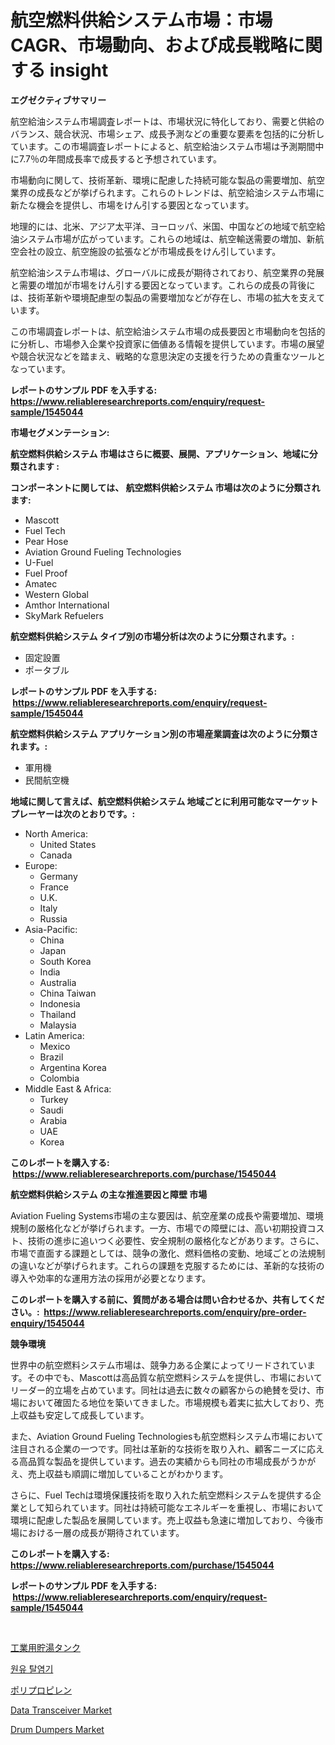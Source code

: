 <p><h1>航空燃料供給システム市場：市場CAGR、市場動向、および成長戦略に関する insight</h1></p><p><strong>エグゼクティブサマリー</strong></p>
<p><p>航空給油システム市場調査レポートは、市場状況に特化しており、需要と供給のバランス、競合状況、市場シェア、成長予測などの重要な要素を包括的に分析しています。この市場調査レポートによると、航空給油システム市場は予測期間中に7.7％の年間成長率で成長すると予想されています。</p><p>市場動向に関して、技術革新、環境に配慮した持続可能な製品の需要増加、航空業界の成長などが挙げられます。これらのトレンドは、航空給油システム市場に新たな機会を提供し、市場をけん引する要因となっています。</p><p>地理的には、北米、アジア太平洋、ヨーロッパ、米国、中国などの地域で航空給油システム市場が広がっています。これらの地域は、航空輸送需要の増加、新航空会社の設立、航空施設の拡張などが市場成長をけん引しています。</p><p>航空給油システム市場は、グローバルに成長が期待されており、航空業界の発展と需要の増加が市場をけん引する要因となっています。これらの成長の背後には、技術革新や環境配慮型の製品の需要増加などが存在し、市場の拡大を支えています。</p><p>この市場調査レポートは、航空給油システム市場の成長要因と市場動向を包括的に分析し、市場参入企業や投資家に価値ある情報を提供しています。市場の展望や競合状況などを踏まえ、戦略的な意思決定の支援を行うための貴重なツールとなっています。</p></p>
<p><strong>レポートのサンプル PDF を入手する: <a href="https://www.reliableresearchreports.com/enquiry/request-sample/1545044">https://www.reliableresearchreports.com/enquiry/request-sample/1545044</a></strong></p>
<p><strong>市場セグメンテーション:</strong></p>
<p><strong> 航空燃料供給システム 市場はさらに概要、展開、アプリケーション、地域に分類されます :</strong></p>
<p><strong>コンポーネントに関しては、 航空燃料供給システム 市場は次のように分類されます: &nbsp;</strong></p>
<p><ul><li>Mascott</li><li>Fuel Tech</li><li>Pear Hose</li><li>Aviation Ground Fueling Technologies</li><li>U-Fuel</li><li>Fuel Proof</li><li>Amatec</li><li>Western Global</li><li>Amthor International</li><li>SkyMark Refuelers</li></ul></p>
<p><strong> 航空燃料供給システム タイプ別の市場分析は次のように分類されます。:</strong></p>
<p><ul><li>固定設置</li><li>ポータブル</li></ul></p>
<p><strong>レポートのサンプル PDF を入手する: &nbsp;<a href="https://www.reliableresearchreports.com/enquiry/request-sample/1545044">https://www.reliableresearchreports.com/enquiry/request-sample/1545044</a></strong></p>
<p><strong> 航空燃料供給システム アプリケーション別の市場産業調査は次のように分類されます。:</strong></p>
<p><ul><li>軍用機</li><li>民間航空機</li></ul></p>
<p><strong>地域に関して言えば、航空燃料供給システム 地域ごとに利用可能なマーケットプレーヤーは次のとおりです。:</strong></p>
<p><ul>
    <li>
        North America:
        <ul>
            <li>United States</li>
            <li>Canada</li>
        </ul>
    </li>
    <li>
        Europe:
        <ul>
            <li>Germany</li>
            <li>France</li>
            <li>U.K.</li>
            <li>Italy</li>
            <li>Russia</li>
        </ul>
    </li>
    <li>
        Asia-Pacific:
        <ul>
            <li>China</li>
            <li>Japan</li>
            <li>South Korea</li>
            <li>India</li>
            <li>Australia</li>
            <li>China Taiwan</li>
            <li>Indonesia</li>
            <li>Thailand</li>
            <li>Malaysia</li>
        </ul>
    </li>
    <li>
        Latin America:
        <ul>
            <li>Mexico</li>
            <li>Brazil</li>
            <li>Argentina Korea</li>
            <li>Colombia</li>
        </ul>
    </li>
    <li>
        Middle East & Africa:
        <ul>
            <li>Turkey</li>
            <li>Saudi</li>
            <li>Arabia</li>
            <li>UAE</li>
            <li>Korea</li>
        </ul>
    </li>
    </ul></p>
<p><strong>このレポートを購入する: &nbsp;<a href="https://www.reliableresearchreports.com/purchase/1545044">https://www.reliableresearchreports.com/purchase/1545044</a></strong></p>
<p><strong>航空燃料供給システム の主な推進要因と障壁 市場</strong></p>
<p><p>Aviation Fueling Systems市場の主な要因は、航空産業の成長や需要増加、環境規制の厳格化などが挙げられます。一方、市場での障壁には、高い初期投資コスト、技術の進歩に追いつく必要性、安全規制の厳格化などがあります。さらに、市場で直面する課題としては、競争の激化、燃料価格の変動、地域ごとの法規制の違いなどが挙げられます。これらの課題を克服するためには、革新的な技術の導入や効率的な運用方法の採用が必要となります。</p></p>
<p><strong>このレポートを購入する前に、質問がある場合は問い合わせるか、共有してください。:&nbsp; <a href="https://www.reliableresearchreports.com/enquiry/pre-order-enquiry/1545044">https://www.reliableresearchreports.com/enquiry/pre-order-enquiry/1545044</a></strong></p>
<p><strong>競争環境</strong></p>
<p><p>世界中の航空燃料システム市場は、競争力ある企業によってリードされています。その中でも、Mascottは高品質な航空燃料システムを提供し、市場においてリーダー的立場を占めています。同社は過去に数々の顧客からの絶賛を受け、市場において確固たる地位を築いてきました。市場規模も着実に拡大しており、売上収益も安定して成長しています。</p><p>また、Aviation Ground Fueling Technologiesも航空燃料システム市場において注目される企業の一つです。同社は革新的な技術を取り入れ、顧客ニーズに応える高品質な製品を提供しています。過去の実績からも同社の市場成長がうかがえ、売上収益も順調に増加していることがわかります。</p><p>さらに、Fuel Techは環境保護技術を取り入れた航空燃料システムを提供する企業として知られています。同社は持続可能なエネルギーを重視し、市場において環境に配慮した製品を展開しています。売上収益も急速に増加しており、今後市場における一層の成長が期待されています。</p></p>
<p><strong>このレポートを購入する: &nbsp; <a href="https://www.reliableresearchreports.com/purchase/1545044">https://www.reliableresearchreports.com/purchase/1545044</a></strong></p>
<p><strong>レポートのサンプル PDF を入手する: &nbsp;<a href="https://www.reliableresearchreports.com/enquiry/request-sample/1545044">https://www.reliableresearchreports.com/enquiry/request-sample/1545044</a></strong><strong></strong></p>
<p>&nbsp;</p>
<p><p><a href="https://github.com/LeanneBruen2023/Market-Research-Report-List-1/blob/main/803683513849.md">工業用貯湯タンク</a></p><p><a href="https://github.com/vs10l4sfg5c/Market-Research-Report-List-1/blob/main/472730712824.md">원유 탈염기</a></p><p><a href="https://medium.com/@byroalenzuela76845/%E3%83%9D%E3%83%AA%E3%83%97%E3%83%AD%E3%83%94%E3%83%AC%E3%83%B3%E5%B8%82%E5%A0%B4-%E5%B8%82%E5%A0%B4cagr-%E5%B8%82%E5%A0%B4%E5%8B%95%E5%90%91-%E3%81%8A%E3%82%88%E3%81%B3%E6%88%90%E9%95%B7%E6%88%A6%E7%95%A5%E3%81%AB%E9%96%A2%E3%81%99%E3%82%8B%E8%A6%8B%E8%AD%98-0e327a726840">ポリプロピレン</a></p><p><a href="https://view.publitas.com/reportprime-1/data-transceiver-market-offers-provide-insightful-data-for-the-time-period-from-2024-to-2031-and-also-provide-analysis-based-on-application-type-and-region/">Data Transceiver Market</a></p><p><a href="https://issuu.com/reportprime-2/docs/drum-dumpers-market-size-2030.pptx">Drum Dumpers Market</a></p></p>